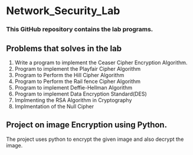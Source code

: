 # Network_Security_Lab
### This GitHub repository contains the lab programs.

## Problems that solves in the lab
   1. Write a program to implement the Ceaser Cipher Encryption Algorithm.
   2. Program to implement the Playfair Cipher Algorithm
   3. Program to Perform the Hill Cipher Algorithm
   4. Program to Perform the Rail fence Cipher Algorithm
   5. Program to implement Deffie-Hellman Algorithm
   6. Program to implement Data Encryption Standard(DES) 
   7. Implmenting the RSA Algorithm in Cryptography
   8. Implmentation of the Null Cipher 
   
## Project on image Encryption using Python.
   The project uses python to encrypt the given image and also decrypt the image.
